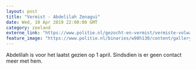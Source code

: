 ```yaml
---
layout: post
title: "Vermist - Abdelilah Zenagui"
date: Wed, 10 Apr 2019 22:00:00 GMT
category: zeeland
externe_link: "https://www.politie.nl/gezocht-en-vermist/vermiste-volwassenen/2019/april/08-abdelilah-zengui.html"
feature_image: "https://www.politie.nl/binaries/w98h130/content/gallery/politie/vermist/vermiste-volwassenen/2019/april/abdelilahgedraaid.jpg"
---
```


Abdelilah is voor het laatst gezien op 1 april. Sindsdien is er geen contact meer met hem.
